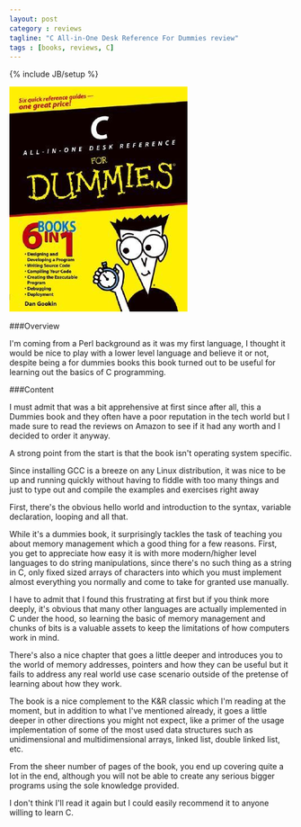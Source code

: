 ```yaml
---
layout: post
category : reviews
tagline: "C All-in-One Desk Reference For Dummies review"
tags : [books, reviews, C]
---
```

{% include JB/setup %}

![C All-in-One Desk Reference For Dummies](/assets/img/reviews/c-all-in-one.jpg)

###Overview

I'm coming from a Perl background as it was my first language, I thought it would be nice to play with a lower level 
language and believe it or not, despite being a for dummies books this book turned out to be useful for learning out the 
basics of C programming.

###Content

I must admit that was a bit apprehensive at first since after all, this a Dummies book and they often have a poor reputation 
in the tech world but I made sure to read the reviews on Amazon to see if it had any worth and I decided to order it anyway.
 
A strong point from the start is that the book isn't operating system specific. 

Since installing GCC is a breeze on any Linux distribution, it was nice to be up and running quickly without having to 
fiddle with too many things and just to type out and compile the examples and exercises right away 

First, there's the obvious hello world and introduction to the syntax, variable declaration, looping and all that.

While it's a dummies book, it surprisingly tackles the task of teaching you about memory management which a good thing 
for a few reasons. First, you get to appreciate how easy it is with more modern/higher level languages to do string 
manipulations, since there's no such thing as a string in C, only fixed sized arrays of characters into which you must 
implement almost everything you normally and come to take for granted use manually.

I have to admit that I found this frustrating at first but if you think more deeply, it's obvious that many other languages 
are actually implemented in C under the hood, so learning the basic of memory management and chunks of bits is a valuable 
assets to keep the limitations of how computers work in mind.

There's also a nice chapter that goes a little deeper and introduces you to the world of memory addresses, pointers and 
how they can be useful but it fails to address any real world use case scenario outside of the pretense of learning about 
how they work.

The book is a nice complement to the K&R classic which I'm reading at the moment, but in addition to what I've mentioned 
already, it goes a little deeper in other directions you might not expect, like a primer of the usage implementation of 
some of the most used data structures such as unidimensional and multidimensional arrays, linked list, double linked list, etc.

From the sheer number of pages of the book, you end up covering quite a lot in the end, although you will not be able to create
any serious bigger programs using the sole knowledge provided.

I don't think I'll read it again but I could easily recommend it to anyone willing to learn C.